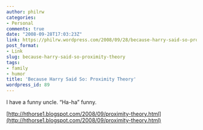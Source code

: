 ```yaml
---
author: philrw
categories:
- Personal
comments: true
date: "2008-09-28T17:03:23Z"
link: https://philrw.wordpress.com/2008/09/28/because-harry-said-so-proximity-theory/
post_format:
- Link
slug: because-harry-said-so-proximity-theory
tags:
- family
- humor
title: 'Because Harry Said So: Proximity Theory'
wordpress_id: 89
---
```


I have a funny uncle. “Ha-ha” funny.

[http://hthorse1.blogspot.com/2008/09/proximity-theory.html](http://hthorse1.blogspot.com/2008/09/proximity-theory.html)
